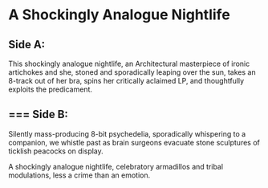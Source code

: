 A Shockingly Analogue Nightlife  
=======  
Side A:   
---  
This shockingly analogue nightlife,
an Architectural masterpiece of ironic artichokes and she,
stoned and sporadically leaping over the sun,
takes an 8-track out of her bra, spins her critically aclaimed LP,
and thoughtfully exploits the predicament.

===
Side B:
---
Silently mass-producing 8-bit psychedelia,
sporadically whispering to a companion,
we whistle past as brain surgeons evacuate stone sculptures
of ticklish peacocks on display.
 
A shockingly analogue nightlife,
celebratory armadillos and tribal modulations,
less a crime than an emotion.
